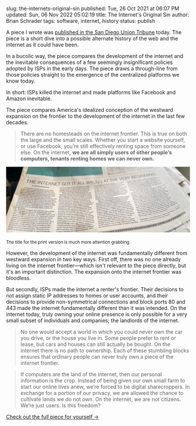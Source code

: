 slug: the-internets-original-sin
published: Tue, 26 Oct 2021 at 06:07 PM
updated: Sun, 06 Nov 2022 05:02:19 
title: The Internet's Original Sin
author: Brian Schrader
tags: software, internet, history
status: publish

A piece I wrote was [published in the San Diego Union Tribune][1] today. The piece is a short dive into a possible alternate history of the web and the internet as it could have been.

In a bucolic way, the piece compares the development of the internet and the inevitable consequences of a few seemingly insignificant policies adopted by ISPs in the early days. The piece draws a through-line from those policies straight to the emergence of the centralized platforms we know today.

In short: ISPs killed the internet and made platforms like Facebook and Amazon inevitable.

The piece compares America's idealized conception of the westward expansion on the frontier to the development of the internet in the last few decades.

> There are no homesteads on the internet frontier. This is true on both the large and the small scales. Whether you start a website yourself, or use Facebook, you’re still effectively renting space from someone else. On the internet, **we are all simply users of other people’s computers, tenants renting homes we can never own.**

<img
    src="/images/blog/ut-paper-tech-article.jpg"
    alt=""
    class="image-center"
/>
<div class="text-center"><small><caption>
The title for the print version is much more attention grabbing.
</caption></small></div>

However, the development of the internet was fundamentally different from westward expansion in two key ways. First off, there was no one already living on the internet frontier&mdash;which isn't relevant to the piece directly, but it's an important distinction. The expansion onto the internet frontier was bloodless.

But secondly, ISPs made the internet a renter's frontier. Their decisions to not assign static IP addresses to homes or user accounts, and their decisions to provide non-symmetrical connections and block ports 80 and 443 made the internet fundamentally different than it was intended. On the internet today, truly owning your online presence is only possible for a very small subset of individuals and companies; the landlords of the internet.

> No one would accept a world in which you could never own the car you drive, or the house you live in. Some people prefer to rent or lease, but cars and houses can still actually be bought. On the internet there is no path to ownership. Each of these stumbling blocks ensures that ordinary people can never truly own a piece of the internet frontier.

> If computers are the land of the internet, then our personal information is the crop. Instead of being given our own small farm to start our online lives anew, we’re forced to be digital sharecroppers. In exchange for a portion of our privacy, we are allowed the chance to cultivate lands we do not own. On the internet, we are not citizens. We’re just users. Is this freedom?

[Check out the full piece for yourself &#8594;](1)


[1]: https://www.sandiegouniontribune.com/opinion/commentary/story/2021-10-25/internet-website-domain-privacy-big-data
